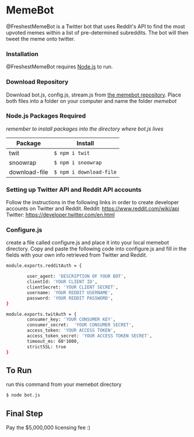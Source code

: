 # MemeBot
@FreshestMemeBot is a Twitter bot that uses Reddit's API to find the most upvoted memes within a list of pre-determined subreddits. The bot will then tweet the meme onto twitter. 

### Installation

@FreshestMemeBot requires [Node.js](https://nodejs.org/) to run.

### Download Repository
Download bot.js, config.js, stream.js from [the memebot repository](https://github.com/zafirhsn/Dynamic-Web-Apps/tree/master/memebot). Place both files into a folder on your computer and name the folder *memebot*

### Node.js Packages Required
*remember to install packages into the directory where bot.js lives*

| Package | Install |
| ------ | ------ |
| twit | ``` $ npm i twit  ``` |
| snoowrap | ```$ npm i snoowrap ``` |
| download-file | ``` $ npm i download-file ``` |

### Setting up Twitter API and Reddit API accounts
Follow the instructions in the following links in order to create developer accounts on Twitter and Reddit.
Reddit: https://www.reddit.com/wiki/api
Twitter: https://developer.twitter.com/en.html 

### Configure.js
create a file called configure.js and place it into your local memebot directory. Copy and paste the following code into configure.js
and fill in the fields with your own info retrieved from Twitter and Reddit. 

```sh
module.exports.redditAuth = {

        user_agent: 'DESCRIPTION OF YOUR BOT',
        clientId: 'YOUR CLIENT ID', 
        clientSecret: 'YOUR CLIENT SECRET',
        username: 'YOUR REDDIT USERNAME',
        password: 'YOUR REDDIT PASSWORD',
}

module.exports.twitAuth = {
        consumer_key: 'YOUR CONSUMER KEY',
        consumer_secret:  'YOUR CONSUMER SECRET',
        access_token: 'YOUR ACCESS TOKEN',
        access_token_secret: 'YOUR ACCESS TOKEN SECRET',
        timeout_ms: 60*1000, 
        strictSSL: true
}
```
## To Run
run this command from your memebot directory
```sh
$ node bot.js
```

## Final Step
Pay the $5,000,000 licensing fee :) 
